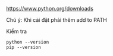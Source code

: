 https://www.python.org/downloads

Chú ý: Khi cài đặt phải thêm add to PATH

Kiểm tra

```
python --version
pip --version
```
